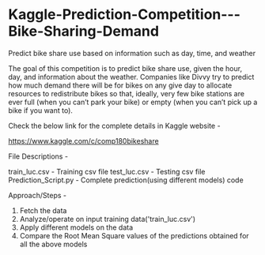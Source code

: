# Kaggle-Prediction-Competition---Bike-Sharing-Demand
Predict bike share use based on information such as day, time, and weather

The goal of this competition is to predict bike share use, given the hour, day, and information about the weather. Companies like Divvy try to predict how much demand there will be for bikes on any give day to allocate resources to redistribute bikes so that, ideally, very few bike stations are ever full (when you can’t park your bike) or empty (when you can’t pick up a bike if you want to).

Check the below link for the complete details in Kaggle website - 

https://www.kaggle.com/c/comp180bikeshare 

File Descriptions - 

train_luc.csv - Training csv file
test_luc.csv - Testing csv file
Prediction_Script.py - Complete prediction(using different models) code

Approach/Steps - 

1. Fetch the data
2. Analyze/operate on input training data('train_luc.csv')
3. Apply different models on the data
4. Compare the Root Mean Square values of the predictions obtained for all the above models
